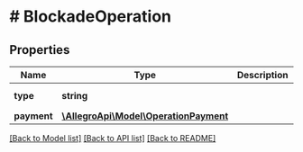 # # BlockadeOperation

## Properties

Name | Type | Description | Notes
------------ | ------------- | ------------- | -------------
**type** | **string** |  | [default to 'BLOCKADE']
**payment** | [**\AllegroApi\Model\OperationPayment**](OperationPayment.md) |  |

[[Back to Model list]](../../README.md#models) [[Back to API list]](../../README.md#endpoints) [[Back to README]](../../README.md)
